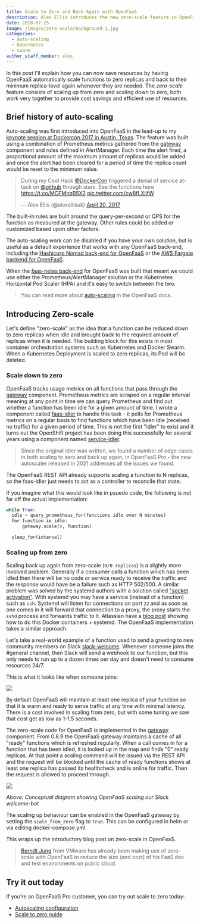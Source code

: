 ```yaml
---
title: Scale to Zero and Back Again with OpenFaaS
description: Alex Ellis introduces the new zero-scale feature in OpenFaaS to help you save capacity within your clusters by scaling functions down when they're idle
date: 2018-07-25
image: /images/zero-scale/background-1.jpg
categories:
  - auto-scaling
  - kubernetes
  - swarm
author_staff_member: alex
---
```


In this post I'll explain how you can now save resources by having OpenFaaS automatically scale functions to zero replicas and back to their minimum replica-level again whenever they are needed. The *zero-scale* feature consists of scaling up from zero and scaling down to zero, both work very together to provide cost savings and efficient use of resources.

## Brief history of auto-scaling 

Auto-scaling was first introduced into OpenFaaS in the lead-up to my [keynote session at Dockercon 2017 in Austin, Texas](https://blog.alexellis.io/dockercon-2017-captains-log/). The feature was built using a combination of Prometheus metrics gathered from the [gateway](https://github.com/openfaas/faas/tree/master/gateway) component and rules defined in AlertManager. Each time the alert fired, a proportional amount of the maximum amount of replicas would be added and once the alert had been cleared for a period of time the replica count would be reset to the minimum value.

<blockquote class="twitter-tweet" data-lang="en"><p lang="en" dir="ltr">During my Cool Hack <a href="https://twitter.com/DockerCon?ref_src=twsrc%5Etfw">@DockerCon</a> triggered a denial of service attack on <a href="https://twitter.com/github?ref_src=twsrc%5Etfw">@github</a> through stars. See the functions here <a href="https://t.co/MCFMnqB5X2">https://t.co/MCFMnqB5X2</a> <a href="https://t.co/cw8fLXiIfW">pic.twitter.com/cw8fLXiIfW</a></p>&mdash; Alex Ellis (@alexellisuk) <a href="https://twitter.com/alexellisuk/status/855064655538139136?ref_src=twsrc%5Etfw">April 20, 2017</a></blockquote> <script async src="https://platform.twitter.com/widgets.js" charset="utf-8"></script> 

The built-in rules are built around the query-per-second or QPS for the function as measured at the gateway. Other rules could be added or customized based upon other factors.

The auto-scaling work can be disabled if you have your own solution, but is useful as a default experience that works with any OpenFaaS back-end, including the [Hashicorp Nomad back-end for OpenFaaS](https://www.hashicorp.com/blog/functions-as-a-service-with-nomad) or the [AWS Fargate backend for OpenFaaS](https://github.com/ewilde/faas-fargate).

When the [faas-netes back-end](https://github.com/openfaas/faas-netes) for OpenFaaS was built that meant we could use either the Prometheus/AlertManager solution or the Kubernetes Horizontal Pod Scaler (HPA) and it's easy to switch between the two. 

> You can read more about [auto-scaling](http://docs.openfaas.com/architecture/autoscaling/) in the OpenFaaS docs.

## Introducing Zero-scale

Let's define "zero-scale" as the idea that a function can be reduced down to zero replicas when idle and brought back to the required amount of replicas when it is needed. The building block for this exists in most container orchestration systems such as Kubernetes and Docker Swarm. When a Kubernetes Deployment is scaled to zero replicas, its Pod will be deleted.

### Scale down to zero

OpenFaaS tracks usage metrics on all functions that pass through the [gateway](https://github.com/openfaas/faas/tree/master/gateway) component. Prometheus metrics are scraped on a regular interval meaning at any point in time we can query Prometheus and find out whether a function has been idle for a given amount of time. I wrote a component called [faas-idler](https://docs.openfaas.com/openfaas-pro/scale-to-zero/#installation) to handle this task - it polls for Prometheus metrics on a regular basis to find functions which have been idle (received no traffic) for a given period of time. This is not the first "idler" to exist and it turns out the OpenShift project has been doing this successfully for several years using a component named [service-idler](https://github.com/openshift/service-idler).

> Since the original idler was written, we found a number of edge cases in both scaling to zero and back up again, in OpenFaaS Pro - the new autoscaler released in 2021 addresses all the issues we found.

The OpenFaaS REST API already supports scaling a function to N replicas, so the faas-idler just needs to act as a controller to reconcile that state.

If you imagine what this would look like in psuedo code, the following is not far off the actual implementation:

```python
while True:
  idle = query_prometheus_for(functions idle over N minutes)
  for function in idle:
      gateway.scale(0, function)

  sleep_for(interval)
```

### Scaling up from zero

Scaling back up again from zero-scale (`0/0 replicas`) is a slightly more involved problem. Generally if a consumer calls a function which has been idled then there will be no code or service ready to receive the traffic and the response would have be a failure such as HTTP 502/500. A similar problem was solved by the systemd authors with a solution called ["socket activation"](https://www.freedesktop.org/software/systemd/man/systemd.socket.html). With systemd you may have a service (instead of a function) such as `ssh`. Systemd will listen for connections on port `22` and as soon as one comes in it will forward that connection to a proxy, the proxy starts the `sshd` process and forwards traffic to it. Atlassian have a [blog post](https://developer.atlassian.com/blog/2015/03/docker-systemd-socket-activation/) showing how to do this Docker containers + systemd. The OpenFaaS implementation takes a similar approach.

Let's take a real-world example of a function used to send a greeting to new community members on Slack [slack-welcome](https://github.com/alexellis/my-fn/blob/master/join-welcome/handler.py). Whenever someone joins the #general channel, then Slack will send a webhook to our function, but this only needs to run up to a dozen times per day and doesn't need to consume resources 24/7.

This is what it looks like when someone joins:

![](/images/zero-scale/welcome-bot.png)

By default OpenFaaS will maintain at least one replica of your function so that it is warm and ready to serve traffic at any time with minimal latency. There is a cost involved in scaling from zero, but with some tuning we saw that cost get as low as 1-1.5 seconds.

The zero-scale code for OpenFaaS is implemented in the [gateway](https://github.com/openfaas/faas/tree/master/gateway) component. From 0.8.9 the OpenFaaS gateway maintains a cache of all "ready" functions which is refreshed regularly. When a call comes in for a function that has been idled, it is looked up in the map and finds "0" ready replicas. At that point a scaling command will be issued via the REST API and the request will be blocked until the cache of ready functions shows at least one replica has passed its healthcheck and is online for traffic. Then the request is allowed to proceed through.

![](/images/zero-scale/scale-from-zero.png)

*Above: Conceptual diagram showing OpenFaaS scaling our Slack welcome-bot*

The scaling up behaviour can be enabled in the OpenFaaS gateway by setting the `scale_from_zero` flag to `true`. This can be configured in helm or via editing docker-compose.yml.

This wraps up the introductory blog post on zero-scale in OpenFaaS.

> [Berndt Jung](https://twitter.com/berndtj) from VMware has already been making use of zero-scale with OpenFaaS to reduce the size (and cost) of his FaaS dev and test environments on public cloud.

## Try it out today

If you're an OpenFaaS Pro customer, you can try out scale to zero today:

* [Autoscaling configuration](https://docs.openfaas.com/architecture/autoscaling/)
* [Scale to zero guide](https://docs.openfaas.com/openfaas-pro/scale-to-zero/#installation)